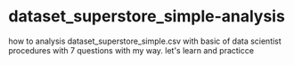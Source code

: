 # dataset_superstore_simple-analysis
how to analysis dataset_superstore_simple.csv with basic of data scientist procedures with 7 questions with my way. let's learn and practicce
